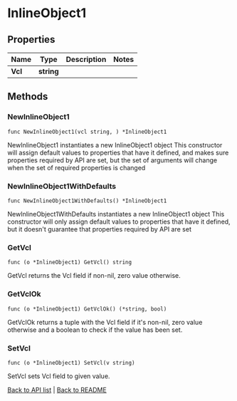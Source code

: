 # InlineObject1

## Properties

Name | Type | Description | Notes
------------ | ------------- | ------------- | -------------
**Vcl** | **string** |  | 

## Methods

### NewInlineObject1

`func NewInlineObject1(vcl string, ) *InlineObject1`

NewInlineObject1 instantiates a new InlineObject1 object
This constructor will assign default values to properties that have it defined,
and makes sure properties required by API are set, but the set of arguments
will change when the set of required properties is changed

### NewInlineObject1WithDefaults

`func NewInlineObject1WithDefaults() *InlineObject1`

NewInlineObject1WithDefaults instantiates a new InlineObject1 object
This constructor will only assign default values to properties that have it defined,
but it doesn't guarantee that properties required by API are set

### GetVcl

`func (o *InlineObject1) GetVcl() string`

GetVcl returns the Vcl field if non-nil, zero value otherwise.

### GetVclOk

`func (o *InlineObject1) GetVclOk() (*string, bool)`

GetVclOk returns a tuple with the Vcl field if it's non-nil, zero value otherwise
and a boolean to check if the value has been set.

### SetVcl

`func (o *InlineObject1) SetVcl(v string)`

SetVcl sets Vcl field to given value.



[Back to API list](../README.md#documentation-for-api-endpoints) | [Back to README](../README.md)

